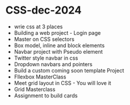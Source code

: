 # CSS-dec-2024

- wrie css at 3 places
- Building a web project - Login page
- Master on CSS selectors
- Box model, inline and block elements
- Navbar project with Pseudo element
- Twitter style navbar in css
- Dropdown navbars and pointers
- Build a custom coming soon template Project
- Fllexbox MasterClass
- Meet grid layout in CSS - You will love it
- Grid Masterclass
- Assignment to build cards